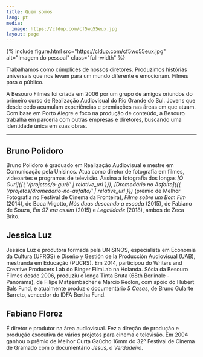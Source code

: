 ```yaml
---
title: Quem somos
lang: pt
media:
  image: https://cldup.com/cf5wq55eux.jpg
layout: page
---
```


{% include figure.html src="https://cldup.com/cf5wq55eux.jpg" alt="Imagem do pessoal" class="full-width" %}

Trabalhamos como cúmplices de nossos diretores. Produzimos histórias universais que nos levam para um mundo diferente e emocionam. Filmes para o público.

A Besouro Filmes foi criada em 2006 por um grupo de amigos oriundos do primeiro curso de Realização Audiovisual do Rio Grande do Sul. Jovens que desde cedo acumulam experiências e premiações nas áreas em que atuam. Com base em Porto Alegre e foco na produção de conteúdo, a Besouro trabalha em parceria com outras empresas e diretores, buscando uma identidade única em suas obras.

---

## Bruno Polidoro

Bruno Polidoro é graduado em Realização Audiovisual e mestre em
Comunicação pela Unisinos. Atua como diretor de fotografia em filmes,
videoartes e programas de televisão. Assina a fotografia dos longas _[O Guri]({{ '/projetos/o-guri/' | relative_url }})_, _[Dromedário no Asfalto]({{ '/projetos/dromedario-no-asfalto/' | relative_url }})_ (prêmio de Melhor Fotografia no Festival de Cinema da Fronteira), _Filme sobre um Bom Fim_ (2014), de Boca Migotto, _Nós duas descendo a escada_ (2015), de Fabiano de Souza, _Em 97 era assim_ (2015) e _Legalidade_ (2018), ambos de Zeca Brito.

## Jessica Luz

Jessica Luz é produtora formada pela UNISINOS, especialista em Economia da Cultura (UFRGS) e Diseño y Gestión de la Producción Audiovisual (UAB), mestranda em Educação (PUCRS). Em 2014, participou do Writers and Creative Producers Lab do Binger FilmLab na Holanda. Sócia da Besouro Filmes desde 2006, produziu o longa Tinta Bruta (68th Berlinale - Panorama), de Filipe Matzembacher e Marcio Reolon,  com apoio do Hubert Bals Fund, e atualmente produz o documentário *5 Casas*, de Bruno Gularte Barreto, vencedor do IDFA Bertha Fund. 

## Fabiano Florez

É diretor e produtor na área audiovisual. Fez a
direção de produção e produção executiva de vários projetos para cinema e televisão. Em 2004 ganhou o prêmio de Melhor Curta Gaúcho 16mm do 32º Festival de Cinema de Gramado com o documentário _Jesus, o Verdadeiro_.